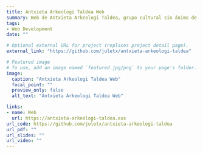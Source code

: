 ```yaml
---
title: Antxieta Arkeologi Taldea Web
summary: Web de Antxieta Arkeologi Taldea, grupo cultural sin ánimo de lucro que desarrolla la investigación arqueológica en Gipuzkoa.
tags:
- Web Development
date: ""

# Optional external URL for project (replaces project detail page).
external_link: "https://github.com/juletx/antxieta-arkeologi-taldea"

# Featured image
# To use, add an image named `featured.jpg/png` to your page's folder. 
image:
  caption: "Antxieta Arkeologi Taldea Web"
  focal_point: ""
  preview_only: false
  alt_text: "Antxieta Arkeologi Taldea Web"

links:
- name: Web
  url: https://antxieta-arkeologi-taldea.eus
url_code: https://github.com/juletx/antxieta-arkeologi-taldea
url_pdf: ""
url_slides: ""
url_video: ""
---
```

